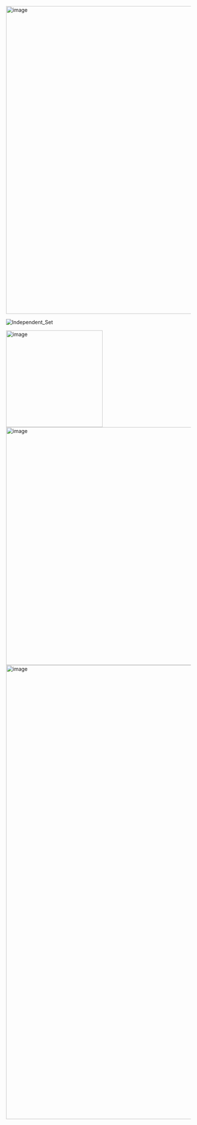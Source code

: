 <img width="837" alt="image" src="https://github.com/user-attachments/assets/cc70ba8b-0822-45cc-91d6-d2304cf6fb98" />


![Independent_Set](https://github.com/user-attachments/assets/e119343d-da00-4c37-aa1d-ec3b94f34696)



<img width="263" alt="image" src="https://github.com/user-attachments/assets/f53f3ee5-439f-46c4-9bc1-292425aa04c8" />


<img width="647" alt="image" src="https://github.com/user-attachments/assets/71226e47-91ae-4488-8d04-7f9bb942dda8" />


<img width="1235" alt="image" src="https://github.com/user-attachments/assets/82062ae9-4746-4310-a831-4cec8fd5f69c" />

